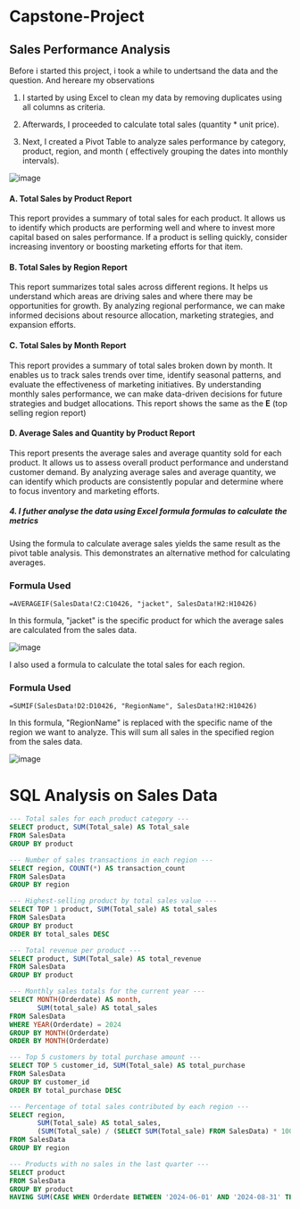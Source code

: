 # Capstone-Project

## Sales Performance Analysis
Before i started this project, i took a while to undertsand the data and the question.
And hereare my observations

1. I started by using Excel to clean my data by removing duplicates using all columns as criteria.

2. Afterwards, I proceeded to calculate total sales (quantity * unit price).

3. Next, I created a Pivot Table to analyze sales performance by category, product, region, and month ( effectively grouping the dates into monthly intervals).

![image](https://github.com/user-attachments/assets/494b80dc-2f2a-48e7-8155-cdfa12656995)

#### A. Total Sales by Product Report

This report provides a summary of total sales for each product. It allows us to identify which products are performing well and where to invest more capital based on sales performance. If a product is selling quickly, consider increasing inventory or boosting marketing efforts for that item.

#### B. Total Sales by Region Report

This report summarizes total sales across different regions. It helps us understand which areas are driving sales and where there may be opportunities for growth. By analyzing regional performance, we can make informed decisions about resource allocation, marketing strategies, and expansion efforts.

#### C. Total Sales by Month Report

This report provides a summary of total sales broken down by month. It enables us to track sales trends over time, identify seasonal patterns, and evaluate the effectiveness of marketing initiatives. By understanding monthly sales performance, we can make data-driven decisions for future strategies and budget allocations. This report shows the same as the **E** (top selling region report)

#### D. Average Sales and Quantity by Product Report

This report presents the average sales and average quantity sold for each product. It allows us to assess overall product performance and understand customer demand. By analyzing average sales and average quantity, we can identify which products are consistently popular and determine where to focus inventory and marketing efforts.


##### 4. I futher analyse the data using Excel formula formulas to calculate the metrics

Using the formula to calculate average sales yields the same result as the pivot table analysis. This demonstrates an alternative method for calculating averages. 

### Formula Used
`=AVERAGEIF(SalesData!C2:C10426, "jacket", SalesData!H2:H10426)`

In this formula, "jacket" is the specific product for which the average sales are calculated from the sales data.

![image](https://github.com/user-attachments/assets/eb663f5f-f231-40ef-9e28-0a52bb980579)

I also used a formula to calculate the total sales for each region.

### Formula Used
`=SUMIF(SalesData!D2:D10426, "RegionName", SalesData!H2:H10426)`

In this formula, "RegionName" is replaced with the specific name of the region we want to analyze. This will sum all sales in the specified region from the sales data.

![image](https://github.com/user-attachments/assets/800e66cf-0d6a-4e18-821a-a54676df455c)


# SQL Analysis on Sales Data

```sql
--- Total sales for each product category ---
SELECT product, SUM(Total_sale) AS Total_sale
FROM SalesData
GROUP BY product

--- Number of sales transactions in each region ---
SELECT region, COUNT(*) AS transaction_count
FROM SalesData
GROUP BY region

--- Highest-selling product by total sales value ---
SELECT TOP 1 product, SUM(Total_sale) AS total_sales
FROM SalesData
GROUP BY product
ORDER BY total_sales DESC

--- Total revenue per product ---
SELECT product, SUM(Total_sale) AS total_revenue
FROM SalesData
GROUP BY product

--- Monthly sales totals for the current year ---
SELECT MONTH(Orderdate) AS month,
       SUM(total_sale) AS total_sales
FROM SalesData
WHERE YEAR(Orderdate) = 2024
GROUP BY MONTH(Orderdate)
ORDER BY MONTH(Orderdate)

--- Top 5 customers by total purchase amount ---
SELECT TOP 5 customer_id, SUM(Total_sale) AS total_purchase
FROM SalesData
GROUP BY customer_id
ORDER BY total_purchase DESC

--- Percentage of total sales contributed by each region ---
SELECT region,
       SUM(Total_sale) AS total_sales,
       (SUM(Total_sale) / (SELECT SUM(Total_sale) FROM SalesData) * 100) AS percentage_of_total_sales
FROM SalesData
GROUP BY region

--- Products with no sales in the last quarter ---
SELECT product
FROM SalesData
GROUP BY product
HAVING SUM(CASE WHEN Orderdate BETWEEN '2024-06-01' AND '2024-08-31' THEN 1 ELSE 0 END) = 0;
